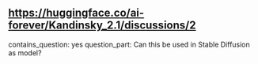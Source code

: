 ## https://huggingface.co/ai-forever/Kandinsky_2.1/discussions/2

contains_question: yes
question_part: Can this be used in Stable Diffusion as model?